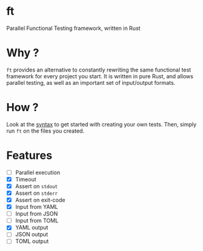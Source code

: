 # ft

Parallel Functional Testing framework, written in Rust

# Why ?

`ft` provides an alternative to constantly rewriting the same functional test
framework for every project you start. It is written in pure Rust, and allows
parallel testing, as well as an important set of input/output formats.

# How ?

Look at the [syntax](SYNTAX.md) to get started with creating your own tests.
Then, simply run `ft` on the files you created.

# Features

* [ ] Parallel execution
* [x] Timeout
* [x] Assert on `stdout`
* [x] Assert on `stderr`
* [x] Assert on exit-code
* [x] Input from YAML
* [ ] Input from JSON
* [ ] Input from TOML
* [x] YAML output
* [ ] JSON output
* [ ] TOML output

